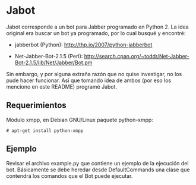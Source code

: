 Jabot
=====

Jabot corresponde a un bot para Jabber programado en Python 2. La idea original
era buscar un bot ya programado, por lo cual busqué y encontré:

*	jabberbot (Python):
	http://thp.io/2007/python-jabberbot

*	Net-Jabber-Bot-2.1.5 (Perl):
	http://search.cpan.org/~toddr/Net-Jabber-Bot-2.1.5/lib/Net/Jabber/Bot.pm

Sin embargo, y por alguna extraña razón que no quise investigar, no los pude
hacer funcionar. Así que tomando idea de ambos (por eso los menciono en este
README) programé Jabot.

Requerimientos
--------------

Módulo xmpp, en Debian GNU/Linux paquete python-xmpp:

	# apt-get install python-xmpp

Ejemplo
-------

Revisar el archivo example.py que contiene un ejemplo de la ejecución del bot.
Básicamente se debe heredar desde DefaultCommands una clase que contendrá los
comandos que el Bot puede ejecutar.
